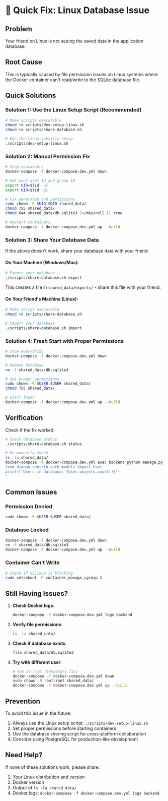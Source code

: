 # 🔧 Quick Fix: Linux Database Issue

## Problem
Your friend on Linux is not seeing the saved data in the application database.

## Root Cause
This is typically caused by file permission issues on Linux systems where the Docker container can't read/write to the SQLite database file.

## Quick Solutions

### Solution 1: Use the Linux Setup Script (Recommended)

```bash
# Make scripts executable
chmod +x scripts/dev-setup-linux.sh
chmod +x scripts/share-database.sh

# Run the Linux-specific setup
./scripts/dev-setup-linux.sh
```

### Solution 2: Manual Permission Fix

```bash
# Stop containers
docker-compose -f docker-compose.dev.yml down

# Get your user ID and group ID
export UID=$(id -u)
export GID=$(id -g)

# Fix ownership and permissions
sudo chown -R $UID:$GID shared_data/
chmod 755 shared_data/
chmod 644 shared_data/db.sqlite3 2>/dev/null || true

# Restart containers
docker-compose -f docker-compose.dev.yml up --build
```

### Solution 3: Share Your Database Data

If the above doesn't work, share your database data with your friend:

#### On Your Machine (Windows/Mac):
```bash
# Export your database
./scripts/share-database.sh export
```

This creates a file in `shared_data/exports/` - share this file with your friend.

#### On Your Friend's Machine (Linux):
```bash
# Make script executable
chmod +x scripts/share-database.sh

# Import your database
./scripts/share-database.sh import
```

### Solution 4: Fresh Start with Proper Permissions

```bash
# Stop everything
docker-compose -f docker-compose.dev.yml down

# Remove database
rm -f shared_data/db.sqlite3

# Set proper permissions
sudo chown -R $USER:$USER shared_data/
chmod 755 shared_data/

# Start fresh
docker-compose -f docker-compose.dev.yml up --build
```

## Verification

Check if the fix worked:

```bash
# Check database status
./scripts/share-database.sh status

# Or manually check
ls -la shared_data/
docker-compose -f docker-compose.dev.yml exec backend python manage.py shell -c "
from django.contrib.auth.models import User
print(f'Users in database: {User.objects.count()}')
"
```

## Common Issues

### Permission Denied
```bash
sudo chown -R $USER:$USER shared_data/
```

### Database Locked
```bash
docker-compose -f docker-compose.dev.yml down
rm -f shared_data/db.sqlite3
docker-compose -f docker-compose.dev.yml up --build
```

### Container Can't Write
```bash
# Check if SELinux is blocking
sudo setsebool -P container_manage_cgroup 1
```

## Still Having Issues?

1. **Check Docker logs**:
   ```bash
   docker-compose -f docker-compose.dev.yml logs backend
   ```

2. **Verify file permissions**:
   ```bash
   ls -la shared_data/
   ```

3. **Check if database exists**:
   ```bash
   file shared_data/db.sqlite3
   ```

4. **Try with different user**:
   ```bash
   # Run as root (temporary fix)
   docker-compose -f docker-compose.dev.yml down
   sudo chown -R root:root shared_data/
   docker-compose -f docker-compose.dev.yml up --build
   ```

## Prevention

To avoid this issue in the future:

1. Always use the Linux setup script: `./scripts/dev-setup-linux.sh`
2. Set proper permissions before starting containers
3. Use the database sharing script for cross-platform collaboration
4. Consider using PostgreSQL for production-like development

## Need Help?

If none of these solutions work, please share:
1. Your Linux distribution and version
2. Docker version
3. Output of `ls -la shared_data/`
4. Docker logs: `docker-compose -f docker-compose.dev.yml logs backend` 